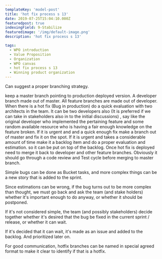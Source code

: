 ```yaml
---
templateKey: 'model-post'
title: 'hot fix process s 13'
date: 2019-07-25T15:04:10.000Z
featuredpost: true
indexingField: 9-Stabilize
featuredimage: '/img/default-image.png'
description: 'hot fix process s 13'

tags:
  - WPO introduction
  - Value Proposition
  - Organization
  - WPO canvas
  - hot fix process s 13
  - Winning product organization
---
```


Can suggest a proper branching strategy.

keep a master branch pointing to production deployed version. A developer branch made out of master. All feature branches are made out of developer. When there is a hot fix (Bug in production) do a quick evaluation with two architects in the team. It can be two developers also (It is preferred if we can take in stakeholders also in to the initial discussions) , say like the original developer who implemented the pertaining feature and some random available resource who is having a fair enough knowledge on the feature broken. If it is urgent and and a quick enough fix make a branch out of master and fix it on the spot. If it is urgent and takes a considerable amount of time make it a backlog item and do a proper evaluation and estimation. so it can be put on top of the backlog. Once hot fix is deployed need to merge it back to developer and other feature branches. Obviously it should go through a code review and Test cycle before merging to master branch.

Simple bugs can be done as Bucket tasks, and more complex things can be a new story that is added to the sprint.



Since estimations can be wrong, if the bug turns out to be more complex than thought, we must go back and ask the team (and stake holders) whether it's important enough to do anyway, or whether it should be postponed.

If it's not considered simple, the team (and possibly stakeholders) decide together whether it's desired that the bug be fixed in the current sprint / release, or whether it can wait.

If it's decided that it can wait, it's made as an issue and added to the backlog. And prioritized later on.

For good communication, hotfix branches can be named in special agreed format to make it clear to identify if that is a hotfix.